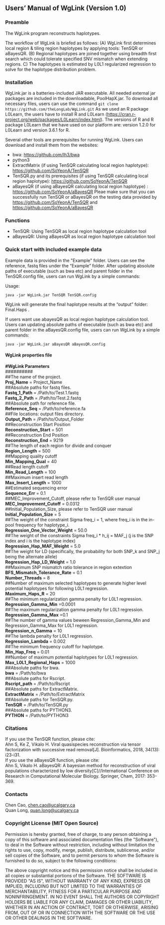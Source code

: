 ## Users’ Manual of WgLink (Version 1.0)
### Preamble
The WgLink program reconstructs haplotypes.


The workflow of WgLink is briefed as follows: (A) WgLink first determines local region & tiling region haplotypes by applying tools: TenSQR or aBayesQR. 
(B) Regional haplotypes are joined together using breadth first search which could tolerate specified SNV mismatch when extending regions. C) The
haplotypes is estimated by L0L1 regularized regression to solve for the haplotype distribution problem.

### Installation
WgLink.jar is a batteries-included JAR executable. All needed external jar packages are included in the downloadable, PoolHapX.jar. To download all necessary files, users can use the command 
`git clone https://github.com/theLongLab/WgLink.git`
As we used an R package L0Learn, the users have to install R and L0Learn (https://cran.r-project.org/web/packages/L0Learn/index.html). The versions of R and R package L0Learn that we have used on our platform are: version 1.2.0 for L0Learn and version 3.6.1 for R. 

Several other tools are prerequisites for running WgLink. Users can download and install them from the websites:
* bwa: https://github.com/lh3/bwa
* python3
* ExtractMatrix (if using TenSQR calculating local region haplotype): https://github.com/SoYeonA/TenSQR
* TenSQR.py and its prerequisites (if using TenSQR calculating local region haplotype): https://github.com/SoYeonA/TenSQR
* aBayesQR (if using aBayesQR calculating local region haplotype) : https://github.com/SoYeonA/aBayesQR
Pleae make sure that you can successfully run TenSQR or aBayesQR on the testing data provided by  https://github.com/SoYeonA/TenSQR and https://github.com/SoYeonA/aBayesQR <br>

### Functions
* TenSQR: Using TenSQR as local region haplotype calculation tool
* aBayesQR: Using aBayesQR as local region haplotype calculation tool


### Quick start with included example data

Example data is provided in the "Example" folder. Users can see the reference, fastq files under the “Example” folder. After updating absolute paths of executable (such as bwa etc) and parent folder in the TenSQR.config file, users can run WgLink by a simple commands:

Usage:

`java -jar WgLink.jar TenSQR TenSQR.config`

WgLink will generate the final haplotype results at the “output” folder: Final.Haps .

If users want use abayesQR as local region haplotype calculation tool. Users can updating absolute paths of executable (such as bwa etc) and parent folder in the aBayesQR.config file, users can run WgLink by a simple commands:

`java -jar WgLink.jar aBayesQR aBayesQR.config`

#### WgLink properties file
**#WgLink Parameters**<br>
##########<br>
##The name of the project.<br>
**Proj_Name** = Project_Name<br> 
##Absolute paths for fastq files.<br> 
**Fastq_1_Path** = /Path/to/Test.1.fastq<br> 
**Fastq_2_Path** = /Path/to/Test.2.fastq<br> 
##Absolute path for reference file.<br> 
**Reference_Seq** = /Path/to/reference.fa<br> 
##File locations: output files directory.<br> 
**Output_Path** = /Path/to/Output_Folder<br> 
##Reconstruction Start Position<br> 
**Reconstruction_Start** = 501 <br> 
##Reconstruction End Position<br> 
**Reconstruction_End** = 9219 <br> 
##The length of each region for divide and conquer<br> 
**Region_Length** = 500 <br> 
##Mapping quality cutoff<br> 
**Min_Mapping_Qual** = 40<br> 
##Read length cutoff<br> 
**Min_Read_Length** = 100 <br> 
##Maximum insert read length<br> 
**Max_Insert_Length** = 1000 <br> 
##Estimated sequencing error<br> 
**Sequence_Err** = 0.1<br> 
##MEC_Improvement_Cutoff, please refer to TenSQR user manual<br> 
**MEC_Improvement_Cutoff** = 0.0312 <br> 
##Initial_Population_Size, please refer to TenSQR user manual<br> 
**Initial_Population_Size** = 5 <br> 
##The weight of the constraint Sigma freq_i = 1, where freq_i is in the in-pool frequency for haplotype_i.<br> 
**Regression_One_Vector_Weight** = 50.0 <br> 
##The weight of the constraints Sigma freq_i * h_ij = MAF_j (j is the SNP index and i is the haplotype index)<br> 
**Regression_Hap_MAF_Weight** = 5.0  <br> 
##The weight for LD (specifically, the probability for both SNP_k and SNP_j being the alternate allele)<br> 
**Regression_Hap_LD_Weight** = 1.0  <br> 
##Maximum SNP mismatch ratio tolerance in region extextion<br> 
**BFS_Mismatch_Tolerance_Rate** = 0.1<br> 
**Number_Threads** = 8 <br> 
##Number of maximum selected haplotypes to generate higher level potential haplotypes for following L0L1 regression.<br> 
**Maximum_Haps_R** = 20 <br> 
##The minimum regularization gamma penalty for L0L1 regression.<br> 
**Regression_Gamma_Min** =0.0001 <br> 
##The maximum regularization gamma penalty for L0L1 regression.<br> 
**Regression_Gamma_Max** =0.1 <br> 
##The number of gamma values beween Regression_Gamma_Min and Regression_Gamma_Max for L0L1 regression.<br> 
**Regression_n_Gamma** = 10 <br> 
##The lambda penalty for L0L1 regression.<br> 
**Regression_Lambda** = 0.002<br> 
##The minimum frequency cutoff for haplotype. <br> 
**Min_Hap_Freq** = 0.01 <br> 
##Number of maximum potential haplotypes for L0L1 regression.<br> 
**Max_L0L1_Regional_Haps** = 1000 <br> 
##Absolute paths for bwa.<br> 
**bwa** = /Path/to/bwa<br> 
##Absolute paths for Rscript.<br> 
**Rscript_path** = /Path/to/Rscript <br> 
##Absolute paths for ExtractMatrix.<br> 
**ExtractMatrix** = /Path/to/ExtractMatrix<br> 
##Absolute paths for TenSQR.py.<br> 
**TenSQR** = /Path/to/TenSQR.py<br> 
##Absolute paths for PYTHON3.<br> 
**PYTHON** = /Path/to/PYTHON3<br> 


### Citations
If you use the TenSQR function, please cite:<br>
Ahn S, Ke Z, Vikalo H. Viral quasispecies reconstruction via tensor factorization with successive read removal[J]. Bioinformatics, 2018, 34(13): i23-i31.<br>
If you use the aBayesQR function, please cite:<br>
Ahn S, Vikalo H. aBayesQR: A bayesian method for reconstruction of viral populations characterized by low diversity[C]//International Conference on Research in Computational Molecular Biology. Springer, Cham, 2017: 353-369. <br>


### Contacts
Chen Cao, chen.cao@ucalgary.ca<br>
Quan Long, quan.long@ucalgary.ca<br>


### Copyright License (MIT Open Source)
Permission is hereby granted, free of charge, to any person obtaining a copy of this software and associated documentation files (the "Software"), to deal in the Software without restriction, including without limitation the rights to use, copy, modify, merge, publish, distribute, sublicense, and/or sell copies of the Software, and to permit persons to whom the Software is furnished to do so, subject to the following conditions:

The above copyright notice and this permission notice shall be included in all copies or substantial portions of the Software. THE SOFTWARE IS PROVIDED "AS IS", WITHOUT WARRANTY OF ANY KIND, EXPRESS OR IMPLIED, INCLUDING BUT
NOT LIMITED TO THE WARRANTIES OF MERCHANTABILITY, FITNESS FOR A PARTICULAR PURPOSE AND NONINFRINGEMENT. IN NO EVENT SHALL THE
AUTHORS OR COPYRIGHT HOLDERS BE LIABLE FOR ANY CLAIM, DAMAGES OR OTHER LIABILITY, WHETHER IN AN ACTION OF CONTRACT, TORT OR
OTHERWISE, ARISING FROM, OUT OF OR IN CONNECTION WITH THE SOFTWARE OR THE USE OR OTHER DEALINGS IN THE SOFTWARE.









